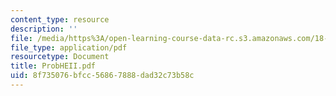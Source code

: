 ```yaml
---
content_type: resource
description: ''
file: /media/https%3A/open-learning-course-data-rc.s3.amazonaws.com/18-303-linear-partial-differential-equations-fall-2006/8f735076bfcc56867888dad32c73b58c_ProbHEII.pdf
file_type: application/pdf
resourcetype: Document
title: ProbHEII.pdf
uid: 8f735076-bfcc-5686-7888-dad32c73b58c
---
```

